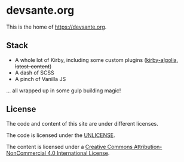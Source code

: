 # devsante.org

This is the home of https://devsante.org.

## Stack

- A whole lot of Kirby, including some custom plugins ([kirby-algolia](https://github.com/mlbrgl/kirby-algolia), ~~latest-content~~)
- A dash of SCSS
- A pinch of Vanilla JS

... all wrapped up in some gulp building magic!

## License

The code and content of this site are under different licenses.

The code is licensed under the [UNLICENSE](UNLICENSE.md).

The content is licensed under a [Creative Commons Attribution-NonCommercial 4.0 International License](https://creativecommons.org/licenses/by-nc/4.0/deed.en).
